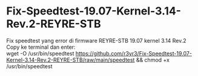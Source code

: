 # Fix-Speedtest-19.07-Kernel-3.14-Rev.2-REYRE-STB
Fix speedtest yang error di firmware REYRE-STB 19.07 kernel 3.14 Rev.2<br>
Copy ke terminal dan enter:<br>
wget -O /usr/bin/speedtest https://github.com/r3yr3/Fix-Speedtest-19.07-Kernel-3.14-Rev.2-REYRE-STB/raw/main/speedtest && chmod +x /usr/bin/speedtest

